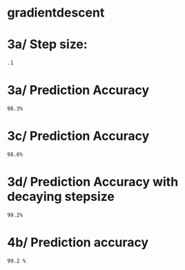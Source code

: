 # gradientdescent

# 3a/ Step size:
	.1

# 3a/ Prediction Accuracy
	98.3%
	
# 3c/ Prediction Accuracy
	98.6%

# 3d/ Prediction Accuracy with decaying stepsize
	99.2%
	
# 4b/ Prediction accuracy
	99.2 %